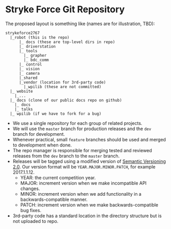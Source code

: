 # Stryke Force Git Repository

The proposed layout is something like (names are for illustration, TBD):

    strykeforce2767
      |_robot (this is the repo)
          |_ docs (these are top-level dirs in repo)
          |_ driverstation
          |_ tools
            |_ grapher
            |_ bdc_comm
          |_ control
          |_ vision
          |_ camera
          |_shared
          |_vendor (location for 3rd-party code)
            |_wpilib (these are not committed)
      |_ website
        |_...
      |_ docs (clone of our public docs repo on github)
        |_ docs
        |_ talks
      |_ wpilib (if we have to fork for a bug)

- We use a single repository for each group of related projects.
- We will use the `master` branch for production releases and the `dev` branch for development.
- Whenever practical, small `feature` branches should be used and merged to development when done.
- The repo manager is responsible for merging tested and reviewed releases from the `dev` branch to the `master` branch.
- Releases will be tagged using a modified version of [Semantic Versioning 2.0][semver]. Our version format will be `YEAR.MAJOR.MINOR.PATCH`, for example 2017.1.1.12.
  - YEAR: the current competition year.
  - MAJOR: increment version when we make incompatible API changes.
  - MINOR: increment version when we add functionality in a backwards-compatible manner.
  - PATCH: increment version when we make backwards-compatible bug fixes.
- 3rd-party code has a standard location in the directory structure but is not uploaded to repo.

[semver]: http://semver.org/
